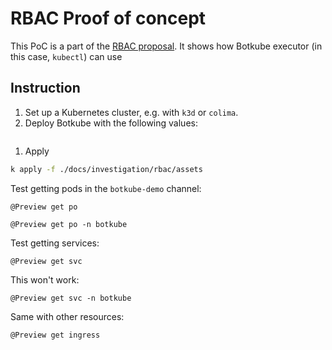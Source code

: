 # RBAC Proof of concept

This PoC is a part of the [RBAC proposal](../../proposal/2022-12-23-rbac.md). It shows how Botkube executor (in this case, `kubectl`) can use

## Instruction

1. Set up a Kubernetes cluster, e.g. with `k3d` or `colima`.
1. Deploy Botkube with the following values:

```yaml
```

1. Apply



```bash
k apply -f ./docs/investigation/rbac/assets
```

Test getting pods in the `botkube-demo` channel:

```
@Preview get po
```

```
@Preview get po -n botkube
```

Test getting services:

```
@Preview get svc
```

This won't work:
```
@Preview get svc -n botkube
```
Same with other resources:

```
@Preview get ingress
```
